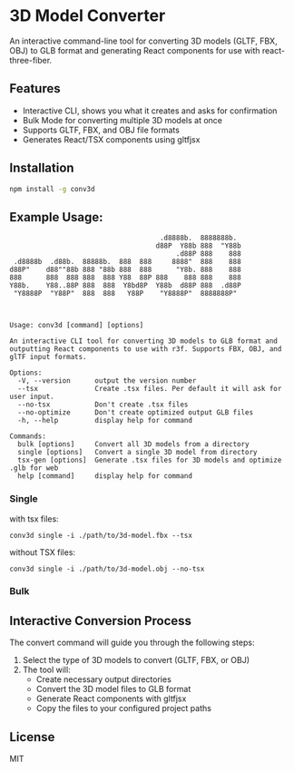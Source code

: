 
# 3D Model Converter

An interactive command-line tool for converting 3D models (GLTF, FBX, OBJ) to GLB format and generating React components for use with react-three-fiber.

## Features

- Interactive CLI, shows you what it creates and asks for confirmation
- Bulk Mode for converting multiple 3D models at once
- Supports GLTF, FBX, and OBJ file formats
- Generates React/TSX components using gltfjsx

## Installation

```bash
npm install -g conv3d
```

## Example Usage:





```
                                     .d8888b.  8888888b.
                                    d88P  Y88b 888  "Y88b
                                         .d88P 888    888
 .d8888b  .d88b.  88888b.  888  888     8888"  888    888
d88P"    d88""88b 888 "88b 888  888      "Y8b. 888    888
888      888  888 888  888 Y88  88P 888    888 888    888
Y88b.    Y88..88P 888  888  Y8bd8P  Y88b  d88P 888  .d88P
 "Y8888P  "Y88P"  888  888   Y88P    "Y8888P"  8888888P"



Usage: conv3d [command] [options]

An interactive CLI tool for converting 3D models to GLB format and outputting React components to use with r3f. Supports FBX, OBJ, and glTF input formats.

Options:
  -V, --version      output the version number
  --tsx              Create .tsx files. Per default it will ask for user input.
  --no-tsx           Don't create .tsx files
  --no-optimize      Don't create optimized output GLB files
  -h, --help         display help for command

Commands:
  bulk [options]     Convert all 3D models from a directory
  single [options]   Convert a single 3D model from directory
  tsx-gen [options]  Generate .tsx files for 3D models and optimize .glb for web
  help [command]     display help for command
```
### Single

with tsx files:
```
conv3d single -i ./path/to/3d-model.fbx --tsx
```

without TSX files: 
```
conv3d single -i ./path/to/3d-model.obj --no-tsx
```

### Bulk





## Interactive Conversion Process

The convert command will guide you through the following steps:

1. Select the type of 3D models to convert (GLTF, FBX, or OBJ)
2. The tool will:
   - Create necessary output directories
   - Convert the 3D model files to GLB format
   - Generate React components with gltfjsx
   - Copy the files to your configured project paths

## License

MIT